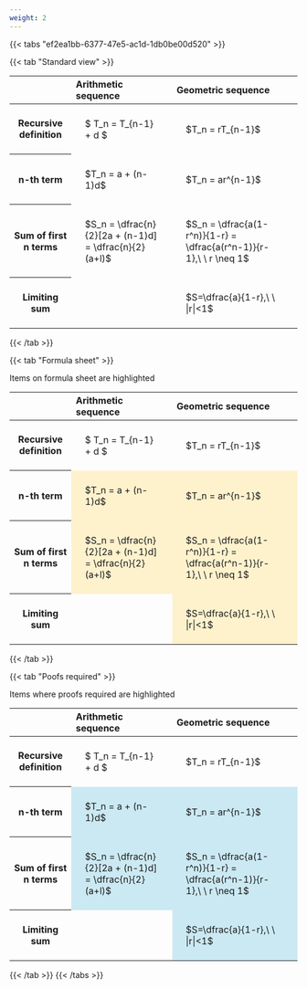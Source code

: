 ```yaml
---
weight: 2
---
```


{{< tabs "ef2ea1bb-6377-47e5-ac1d-1db0be00d520" >}}

{{< tab "Standard view" >}}

<style type="text/css">
#T_1fd7e th.col_heading {
  text-align: left;
  font-size: 1em;
}
#T_1fd7e td {
  text-align: left;
  font-size: 1em;
  padding: 1.5em;
}
</style>
<table id="T_1fd7e">
  <thead>
    <tr>
      <th class="blank level0" >&nbsp;</th>
      <th id="T_1fd7e_level0_col0" class="col_heading level0 col0" >Arithmetic sequence</th>
      <th id="T_1fd7e_level0_col1" class="col_heading level0 col1" >Geometric sequence</th>
    </tr>
  </thead>
  <tbody>
    <tr>
      <th id="T_1fd7e_level0_row0" class="row_heading level0 row0" >Recursive definition</th>
      <td id="T_1fd7e_row0_col0" class="data row0 col0" >$ T_n = T_{n-1} + d $</td>
      <td id="T_1fd7e_row0_col1" class="data row0 col1" >$T_n = rT_{n-1}$</td>
    </tr>
    <tr>
      <th id="T_1fd7e_level0_row1" class="row_heading level0 row1" >n-th term</th>
      <td id="T_1fd7e_row1_col0" class="data row1 col0" >$T_n = a + (n-1)d$</td>
      <td id="T_1fd7e_row1_col1" class="data row1 col1" >$T_n = ar^{n-1}$</td>
    </tr>
    <tr>
      <th id="T_1fd7e_level0_row2" class="row_heading level0 row2" >Sum of first n terms</th>
      <td id="T_1fd7e_row2_col0" class="data row2 col0" >$S_n = \dfrac{n}{2}[2a + (n-1)d] = \dfrac{n}{2}(a+l)$</td>
      <td id="T_1fd7e_row2_col1" class="data row2 col1" >$S_n = \dfrac{a(1-r^n)}{1-r} = \dfrac{a(r^n-1)}{r-1},\ \  r \neq 1$</td>
    </tr>
    <tr>
      <th id="T_1fd7e_level0_row3" class="row_heading level0 row3" >Limiting sum</th>
      <td id="T_1fd7e_row3_col0" class="data row3 col0" ></td>
      <td id="T_1fd7e_row3_col1" class="data row3 col1" >$S=\dfrac{a}{1-r},\ \ |r|<1$</td>
    </tr>
  </tbody>
</table>
{{< /tab >}}

{{< tab "Formula sheet" >}}

Items on formula sheet are highlighted 
<br>
<style type="text/css">
#T_ab497 th.col_heading {
  text-align: left;
  font-size: 1em;
}
#T_ab497 td {
  text-align: left;
  font-size: 1em;
  padding: 1.5em;
}
#T_ab497_row0_col0, #T_ab497_row0_col1, #T_ab497_row3_col0 {
  background-color: rgba(0,0,0,0);
}
#T_ab497_row1_col0, #T_ab497_row1_col1, #T_ab497_row2_col0, #T_ab497_row2_col1, #T_ab497_row3_col1 {
  background-color: rgba(255,194,10, 0.2);
}
</style>
<table id="T_ab497">
  <thead>
    <tr>
      <th class="blank level0" >&nbsp;</th>
      <th id="T_ab497_level0_col0" class="col_heading level0 col0" >Arithmetic sequence</th>
      <th id="T_ab497_level0_col1" class="col_heading level0 col1" >Geometric sequence</th>
    </tr>
  </thead>
  <tbody>
    <tr>
      <th id="T_ab497_level0_row0" class="row_heading level0 row0" >Recursive definition</th>
      <td id="T_ab497_row0_col0" class="data row0 col0" >$ T_n = T_{n-1} + d $</td>
      <td id="T_ab497_row0_col1" class="data row0 col1" >$T_n = rT_{n-1}$</td>
    </tr>
    <tr>
      <th id="T_ab497_level0_row1" class="row_heading level0 row1" >n-th term</th>
      <td id="T_ab497_row1_col0" class="data row1 col0" >$T_n = a + (n-1)d$</td>
      <td id="T_ab497_row1_col1" class="data row1 col1" >$T_n = ar^{n-1}$</td>
    </tr>
    <tr>
      <th id="T_ab497_level0_row2" class="row_heading level0 row2" >Sum of first n terms</th>
      <td id="T_ab497_row2_col0" class="data row2 col0" >$S_n = \dfrac{n}{2}[2a + (n-1)d] = \dfrac{n}{2}(a+l)$</td>
      <td id="T_ab497_row2_col1" class="data row2 col1" >$S_n = \dfrac{a(1-r^n)}{1-r} = \dfrac{a(r^n-1)}{r-1},\ \  r \neq 1$</td>
    </tr>
    <tr>
      <th id="T_ab497_level0_row3" class="row_heading level0 row3" >Limiting sum</th>
      <td id="T_ab497_row3_col0" class="data row3 col0" ></td>
      <td id="T_ab497_row3_col1" class="data row3 col1" >$S=\dfrac{a}{1-r},\ \ |r|<1$</td>
    </tr>
  </tbody>
</table>
{{< /tab >}}

{{< tab "Poofs required" >}}

Items where proofs required are highlighted 
<br>
<style type="text/css">
#T_b1dea th.col_heading {
  text-align: left;
  font-size: 1em;
}
#T_b1dea td {
  text-align: left;
  font-size: 1em;
  padding: 1.5em;
}
#T_b1dea_row0_col0, #T_b1dea_row0_col1, #T_b1dea_row3_col0 {
  background-color: rgba(0,0,0,0);
}
#T_b1dea_row1_col0, #T_b1dea_row1_col1, #T_b1dea_row2_col0, #T_b1dea_row2_col1, #T_b1dea_row3_col1 {
  background-color: rgba(0,150,200, 0.2);
}
</style>
<table id="T_b1dea">
  <thead>
    <tr>
      <th class="blank level0" >&nbsp;</th>
      <th id="T_b1dea_level0_col0" class="col_heading level0 col0" >Arithmetic sequence</th>
      <th id="T_b1dea_level0_col1" class="col_heading level0 col1" >Geometric sequence</th>
    </tr>
  </thead>
  <tbody>
    <tr>
      <th id="T_b1dea_level0_row0" class="row_heading level0 row0" >Recursive definition</th>
      <td id="T_b1dea_row0_col0" class="data row0 col0" >$ T_n = T_{n-1} + d $</td>
      <td id="T_b1dea_row0_col1" class="data row0 col1" >$T_n = rT_{n-1}$</td>
    </tr>
    <tr>
      <th id="T_b1dea_level0_row1" class="row_heading level0 row1" >n-th term</th>
      <td id="T_b1dea_row1_col0" class="data row1 col0" >$T_n = a + (n-1)d$</td>
      <td id="T_b1dea_row1_col1" class="data row1 col1" >$T_n = ar^{n-1}$</td>
    </tr>
    <tr>
      <th id="T_b1dea_level0_row2" class="row_heading level0 row2" >Sum of first n terms</th>
      <td id="T_b1dea_row2_col0" class="data row2 col0" >$S_n = \dfrac{n}{2}[2a + (n-1)d] = \dfrac{n}{2}(a+l)$</td>
      <td id="T_b1dea_row2_col1" class="data row2 col1" >$S_n = \dfrac{a(1-r^n)}{1-r} = \dfrac{a(r^n-1)}{r-1},\ \  r \neq 1$</td>
    </tr>
    <tr>
      <th id="T_b1dea_level0_row3" class="row_heading level0 row3" >Limiting sum</th>
      <td id="T_b1dea_row3_col0" class="data row3 col0" ></td>
      <td id="T_b1dea_row3_col1" class="data row3 col1" >$S=\dfrac{a}{1-r},\ \ |r|<1$</td>
    </tr>
  </tbody>
</table>
{{< /tab >}}
{{< /tabs >}}